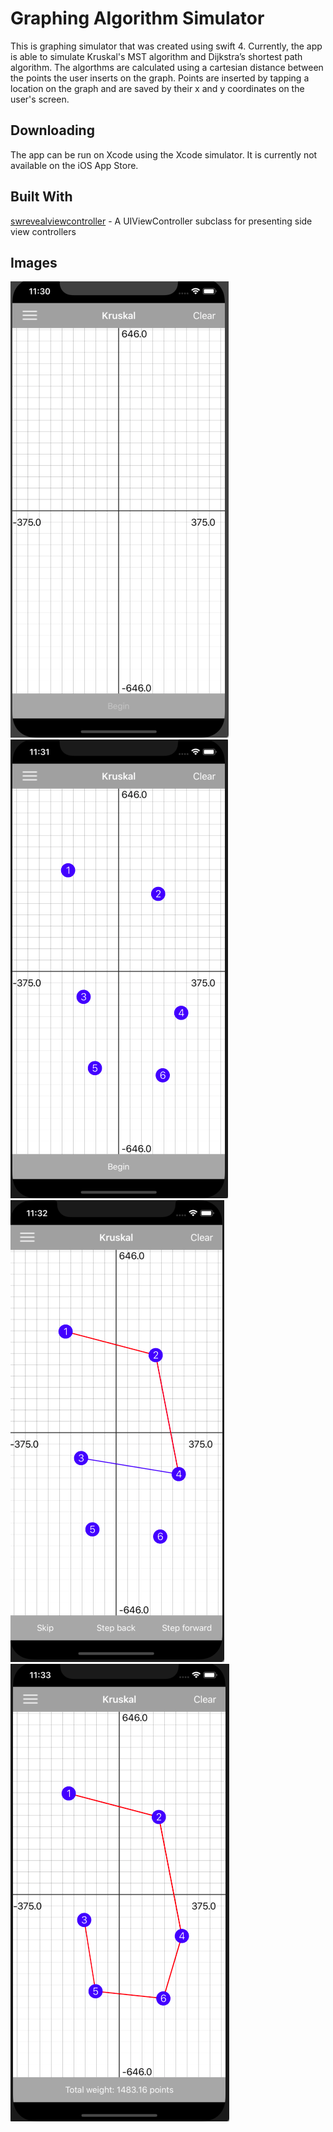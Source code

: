 # Graphing Algorithm Simulator

This is graphing simulator that was created using swift 4. Currently, the app is able to simulate Kruskal's MST algorithm and Dijkstra’s shortest path algorithm. The algorthms are calculated using a cartesian distance between the points the user inserts on the graph. Points are inserted by tapping a location on the graph and are saved by their x and y coordinates on the user's screen. 

## Downloading

The app can be run on Xcode using the Xcode simulator. It is currently not available on the iOS App Store.

## Built With

 [swrevealviewcontroller](https://github.com/John-Lluch/SWRevealViewController) - A UIViewController subclass for presenting side view controllers 

## Images
![alt text](https://github.com/mohayusu/GraphAlgorithmsSimulator/blob/master/GraphAlgorithmsSimulator/Images/Homescreen.png)
![alt text](https://github.com/mohayusu/GraphAlgorithmsSimulator/blob/master/GraphAlgorithmsSimulator/Images/Points.png)
![alt text](https://github.com/mohayusu/GraphAlgorithmsSimulator/blob/master/GraphAlgorithmsSimulator/Images/Steps.png)
![alt text](https://github.com/mohayusu/GraphAlgorithmsSimulator/blob/master/GraphAlgorithmsSimulator/Images/Final.png)
